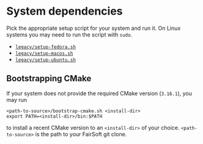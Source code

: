 # System dependencies

Pick the appropriate setup script for your system and run it. On Linux systems
you may need to run the script with `sudo`.

* [`legacy/setup-fedora.sh`](setup-fedora.sh)
* [`legacy/setup-macos.sh`](setup-macos.sh)
* [`legacy/setup-ubuntu.sh`](setup-ubuntu.sh)

## Bootstrapping CMake

If your system does not provide the required CMake version (`3.16.1`), you may
run

```
<path-to-source>/bootstrap-cmake.sh <install-dir>
export PATH=<install-dir>/bin:$PATH
```

to install a recent CMake version to an `<install-dir>` of your choice.
`<path-to-source>` is the path to your FairSoft git clone.
